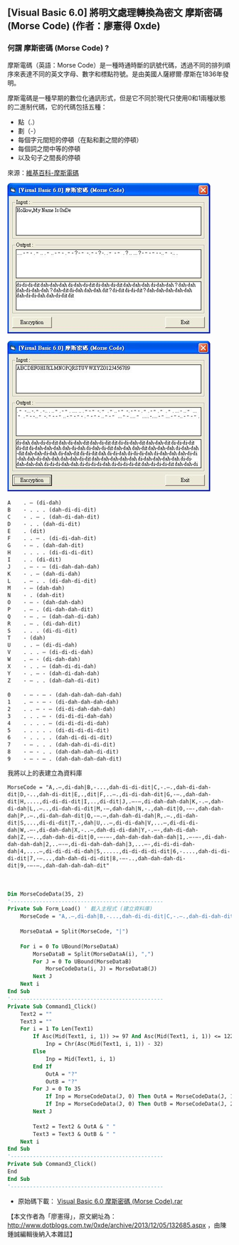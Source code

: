 ## [Visual Basic 6.0] 將明文處理轉換為密文 摩斯密碼 (Morse Code) (作者：廖憲得 0xde)

### 何謂 摩斯密碼 (Morse Code) ?

摩斯電碼（英語：Morse Code）是一種時通時斷的訊號代碼，透過不同的排列順序來表達不同的英文字母、數字和標點符號。是由美國人薩繆爾·摩斯在1836年發明。

摩斯電碼是一種早期的數位化通訊形式，但是它不同於現代只使用0和1兩種狀態的二進制代碼，它的代碼包括五種：

* 點（.）
* 劃（-）
* 每個字元間短的停頓（在點和劃之間的停頓）
* 每個詞之間中等的停頓
* 以及句子之間長的停頓

來源：[維基百科-摩斯電碼](http://zh.wikipedia.org/wiki/%E6%91%A9%E5%B0%94%E6%96%AF%E7%94%B5%E7%A0%81)
 
![](../img/Morse1.JPG)

![](../img/Morse2.JPG)

``` 
A    . – (di-dah)
B    - . . . (dah-di-di-dit)
C    - . – . (dah-di-dah-dit)
D    - . . (dah-di-dit)
E    . (dit)
F    . . – . (di-di-dah-dit)
G    - – . (dah-dah-dit)
H    . . . . (di-di-di-dit)
I    . . (di-dit)
J    . – - – (di-dah-dah-dah)
K    - . – (dah-di-dah)
L    . – . . (di-dah-di-dit)
M    - – (dah-dah)
N    - . (dah-dit)
O    - – - (dah-dah-dah)
P    . – . (di-dah-dah-dit)
Q    - – . – (dah-dah-di-dah)
R    . – . (di-dah-dit)
S    . . . (di-di-dit)
T    - (dah)
U    . . – (di-di-dah)
V    . . . – (di-di-di-dah)
W    . – - (di-dah-dah)
X    - . . – (dah-di-di-dah)
Y    - . – - (dah-di-dah-dah)
Z    - – . . (dah-dah-di-dit)

0    - – - – - (dah-dah-dah-dah-dah)
1    . – - – - (di-dah-dah-dah-dah)
2    . . – - – (di-di-dah-dah-dah)
3    . . . – - (di-di-di-dah-dah)
4    . . . . – (di-di-di-di-dah)
5    . . . . . (di-di-di-di-dit)
6    - . . . . (dah-di-di-di-dit)
7    - – . . . (dah-dah-di-di-dit)
8    - – - . . (dah-dah-dah-di-dit)
9    - – - – . (dah-dah-dah-dah-dit)
```

我將以上的表建立為資料庫

``` 
MorseCode = "A,.–,di-dah|B,-...,dah-di-di-dit|C,-.–.,dah-di-dah-dit|D,-..,dah-di-dit|E,.,dit|F,..–.,di-di-dah-dit|G,-–.,dah-dah-dit|H,....,di-di-di-dit|I,..,di-dit|J,.–-–,di-dah-dah-dah|K,-.–,dah-di-dah|L,.–..,di-dah-di-dit|M,-–,dah-dah|N,-.,dah-dit|O,-–-,dah-dah-dah|P,.–.,di-dah-dah-dit|Q,-–.–,dah-dah-di-dah|R,.–.,di-dah-dit|S,...,di-di-dit|T,-,dah|U,..–,di-di-dah|V,...–,di-di-di-dah|W,.–-,di-dah-dah|X,-..–,dah-di-di-dah|Y,-.–-,dah-di-dah-dah|Z,-–..,dah-dah-di-dit|0,-–-–-,dah-dah-dah-dah-dah|1,.–-–-,di-dah-dah-dah-dah|2,..–-–,di-di-dah-dah-dah|3,...–-,di-di-di-dah-dah|4,....–,di-di-di-di-dah|5,.....,di-di-di-di-dit|6,-....,dah-di-di-di-dit|7,-–...,dah-dah-di-di-dit|8,-–-..,dah-dah-dah-di-dit|9,-–-–.,dah-dah-dah-dah-dit"
```

　

```monobasic
Dim MorseCodeData(35, 2)
'------------------------------------------------
Private Sub Form_Load() ' 載入主程式 (建立資料庫)
    MorseCode = "A,.–,di-dah|B,-...,dah-di-di-dit|C,-.–.,dah-di-dah-dit|D,-..,dah-di-dit|E,.,dit|F,..–.,di-di-dah-dit|G,-–.,dah-dah-dit|H,....,di-di-di-dit|I,..,di-dit|J,.–-–,di-dah-dah-dah|K,-.–,dah-di-dah|L,.–..,di-dah-di-dit|M,-–,dah-dah|N,-.,dah-dit|O,-–-,dah-dah-dah|P,.–.,di-dah-dah-dit|Q,-–.–,dah-dah-di-dah|R,.–.,di-dah-dit|S,...,di-di-dit|T,-,dah|U,..–,di-di-dah|V,...–,di-di-di-dah|W,.–-,di-dah-dah|X,-..–,dah-di-di-dah|Y,-.–-,dah-di-dah-dah|Z,-–..,dah-dah-di-dit|0,-–-–-,dah-dah-dah-dah-dah|1,.–-–-,di-dah-dah-dah-dah|2,..–-–,di-di-dah-dah-dah|3,...–-,di-di-di-dah-dah|4,....–,di-di-di-di-dah|5,.....,di-di-di-di-dit|6,-....,dah-di-di-di-dit|7,-–...,dah-dah-di-di-dit|8,-–-..,dah-dah-dah-di-dit|9,-–-–.,dah-dah-dah-dah-dit"
    
    MorseDataA = Split(MorseCode, "|")
    
    For i = 0 To UBound(MorseDataA)
        MorseDataB = Split(MorseDataA(i), ",")
        For J = 0 To UBound(MorseDataB)
            MorseCodeData(i, J) = MorseDataB(J)
        Next J
    Next i
End Sub
'------------------------------------------------
Private Sub Command1_Click()
    Text2 = ""
    Text3 = ""
    For i = 1 To Len(Text1)
        If Asc(Mid(Text1, i, 1)) >= 97 And Asc(Mid(Text1, i, 1)) <= 122 Then
            Inp = Chr(Asc(Mid(Text1, i, 1)) - 32)
        Else
            Inp = Mid(Text1, i, 1)
        End If
            OutA = "?"
            OutB = "?"
        For J = 0 To 35
            If Inp = MorseCodeData(J, 0) Then OutA = MorseCodeData(J, 1)
            If Inp = MorseCodeData(J, 0) Then OutB = MorseCodeData(J, 2)
        Next J
        
        Text2 = Text2 & OutA & " "
        Text3 = Text3 & OutB & " "
    Next i
End Sub
'------------------------------------------------
Private Sub Command3_Click()
End
End Sub
'------------------------------------------------
```

* 原始碼下載： [Visual Basic 6.0 摩斯密碼 (Morse Code).rar](http://files.dotblogs.com.tw/0xde/1312/2013125223951837.rar)

【本文作者為「廖憲得」，原文網址為： <http://www.dotblogs.com.tw/0xde/archive/2013/12/05/132685.aspx> ，由陳鍾誠編輯後納入本雜誌】
